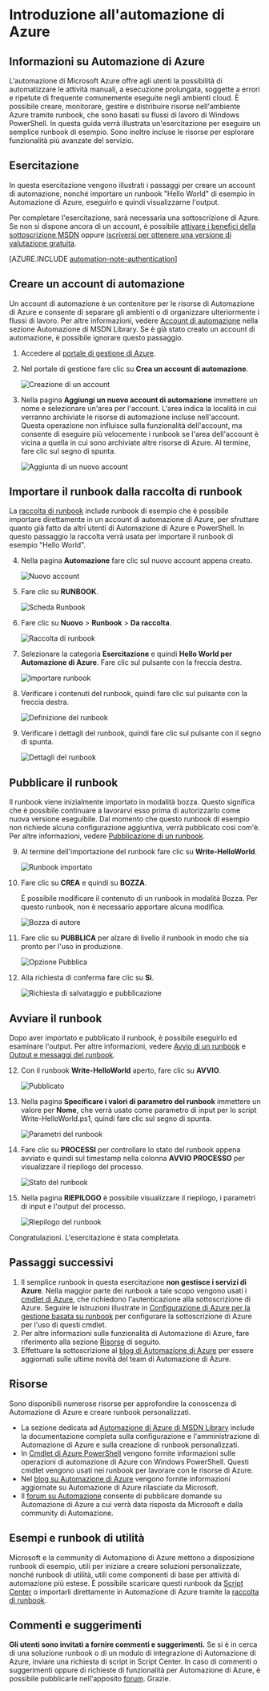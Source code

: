 <properties 
	pageTitle="Introduzione all'automazione di Azure" 
	description="Informazioni sull'importazione e sull'esecuzione di un processo di automazione in Azure." 
	services="automation" 
	documentationCenter="" 
	authors="bwren" 
	manager="stevenka" 
	editor=""/>

<tags 
	ms.service="automation" 
	ms.workload="tbd" 
	ms.tgt_pltfrm="na" 
	ms.devlang="na" 
	ms.topic="hero-article" 
	ms.date="2/20/2015" 
	ms.author="bwren"/>


# Introduzione all'automazione di Azure

## Informazioni su Automazione di Azure

L'automazione di Microsoft Azure offre agli utenti la possibilità di automatizzare le attività manuali, a esecuzione prolungata, soggette a errori e ripetute di frequente comunemente eseguite negli ambienti cloud. È possibile creare, monitorare, gestire e distribuire risorse nell'ambiente Azure tramite runbook, che sono basati su flussi di lavoro di Windows PowerShell. In questa guida verrà illustrata un'esercitazione per eseguire un semplice runbook di esempio. Sono inoltre incluse le risorse per esplorare funzionalità più avanzate del servizio.

## Esercitazione
In questa esercitazione vengono illustrati i passaggi per creare un account di automazione, nonché importare un runbook "Hello World" di esempio in Automazione di Azure, eseguirlo e quindi visualizzarne l'output.

Per completare l'esercitazione, sarà necessaria una sottoscrizione di Azure. Se non si dispone ancora di un account, è possibile <a href="/pricing/member-offers/msdn-benefits-details/" target="_blank">attivare i benefici della sottoscrizione MSDN</a> oppure <a href="/pricing/free-trial/" target="_blank">iscriversi per ottenere una versione di valutazione gratuita</a>.

[AZURE.INCLUDE [automation-note-authentication](../includes/automation-note-authentication.md)]

## <a name="automationaccount"></a>Creare un account di automazione

Un account di automazione è un contenitore per le risorse di Automazione di Azure e consente di separare gli ambienti o di organizzare ulteriormente i flussi di lavoro. Per altre informazioni, vedere [Account di automazione](http://aka.ms/runbookauthor/azure/automationaccounts) nella sezione Automazione di MSDN Library. Se è già stato creato un account di automazione, è possibile ignorare questo passaggio.

1.	Accedere al [portale di gestione di Azure](http://manage.windowsazure.com).

2.	Nel portale di gestione fare clic su **Crea un account di automazione**.

	![Creazione di un account](./media/automation/automation_01_CreateAccount.png)

3.	Nella pagina **Aggiungi un nuovo account di automazione** immettere un nome e selezionare un'area per l'account. L'area indica la località in cui verranno archiviate le risorse di automazione incluse nell'account. Questa operazione non influisce sulla funzionalità dell'account, ma consente di eseguire più velocemente i runbook se l'area dell'account è vicina a quella in cui sono archiviate altre risorse di Azure. Al termine, fare clic sul segno di spunta.

	![Aggiunta di un nuovo account](./media/automation/automation_02_addnewautoacct.png)

## <a name="importrunbook"></a>Importare il runbook dalla raccolta di runbook

La [raccolta di runbook](http://aka.ms/runbookgallery) include runbook di esempio che è possibile importare direttamente in un account di automazione di Azure, per sfruttare quanto già fatto da altri utenti di Automazione di Azure e PowerShell. In questo passaggio la raccolta verrà usata per importare il runbook di esempio "Hello World".

4.	Nella pagina **Automazione** fare clic sul nuovo account appena creato.
 
	![Nuovo account](./media/automation/automation_03_NewAutoAcct.png)

5.	Fare clic su **RUNBOOK**.

	![Scheda Runbook](./media/automation/automation_04_RunbooksTab.png)
  
6.	Fare clic su **Nuovo** > **Runbook** > **Da raccolta**.

	![Raccolta di runbook](./media/automation/automation_05_ImportGallery.png)

7.  Selezionare la categoria **Esercitazione** e quindi **Hello World per Automazione di Azure**. Fare clic sul pulsante con la freccia destra.

	![Importare runbook](./media/automation/automation_06_ImportRunbook.png)

8.  Verificare i contenuti del runbook, quindi fare clic sul pulsante con la freccia destra.

	![Definizione del runbook](./media/automation/automation_07_RunbookDefinition.png)

8.	Verificare i dettagli del runbook, quindi fare clic sul pulsante con il segno di spunta.

	![Dettagli del runbook](./media/automation/automation_08_RunbookDetails.png)

## <a name="publishrunbook"></a>Pubblicare il runbook 

Il runbook viene inizialmente importato in modalità bozza. Questo significa che è possibile continuare a lavorarvi esso prima di autorizzarlo come nuova versione eseguibile. Dal momento che questo runbook di esempio non richiede alcuna configurazione aggiuntiva, verrà pubblicato così com'è. Per altre informazioni, vedere [Pubblicazione di un runbook](http://aka.ms/runbookauthor/azure/publishrunbook).

9.	Al termine dell'importazione del runbook fare clic su **Write-HelloWorld**.

	![Runbook importato](./media/automation/automation_07_ImportedRunbook.png)

9.	Fare clic su **CREA** e quindi su **BOZZA**.

	È possibile modificare il contenuto di un runbook in modalità Bozza. Per questo runbook, non è necessario apportare alcuna modifica.

	![Bozza di autore](./media/automation/automation_08_AuthorDraft.png)
 
10.	Fare clic su **PUBBLICA** per alzare di livello il runbook in modo che sia pronto per l'uso in produzione.

	![Opzione Pubblica](./media/automation/automation_085_Publish.png)
   
11.	Alla richiesta di conferma fare clic su **Sì**.
 
	![Richiesta di salvataggio e pubblicazione](./media/automation/automation_09_SavePubPrompt.png)

## <a name="startrunbook"></a>Avviare il runbook

Dopo aver importato e pubblicato il runbook, è possibile eseguirlo ed esaminare l'output. Per altre informazioni, vedere [Avvio di un runbook](http://aka.ms/runbookauthor/azure/startrunbook) e [Output e messaggi del runbook](http://aka.ms/runbookauthor/azure/runbookoutput).

12.	Con il runbook **Write-HelloWorld** aperto, fare clic su **AVVIO**.

	![Pubblicato](./media/automation/automation_10_PublishStart.png)
 
13.	Nella pagina **Specificare i valori di parametro del runbook** immettere un valore per **Nome**, che verrà usato come parametro di input per lo script Write-HelloWorld.ps1, quindi fare clic sul segno di spunta.

	![Parametri del runbook](./media/automation/automation_11_RunbookParams.png)
  
14.	Fare clic su **PROCESSI** per controllare lo stato del runbook appena avviato e quindi sul timestamp nella colonna **AVVIO PROCESSO** per visualizzare il riepilogo del processo.

	![Stato del runbook](./media/automation/automation_12_RunbookStatus.png)

15.	Nella pagina **RIEPILOGO** è possibile visualizzare il riepilogo, i parametri di input e l'output del processo.
 
	![Riepilogo del runbook](./media/automation/automation_13_RunbookSummary_callouts.png)

Congratulazioni. L'esercitazione è stata completata.

## <a name="nextsteps"></a>Passaggi successivi 
1. Il semplice runbook in questa esercitazione **non gestisce i servizi di Azure**. Nella maggior parte dei runbook a tale scopo vengono usati i [cmdlet di Azure](http://msdn.microsoft.com/library/jj156055.aspx), che richiedono l'autenticazione alla sottoscrizione di Azure. Seguire le istruzioni illustrate in [Configurazione di Azure per la gestione basata su runbook](http://aka.ms/azureautomationauthentication) per configurare la sottoscrizione di Azure per l'uso di questi cmdlet.  
2. Per altre informazioni sulle funzionalità di Automazione di Azure, fare riferimento alla sezione [Risorse](#resources) di seguito.
3. Effettuare la sottoscrizione al [blog di Automazione di Azure](http://azure.microsoft.com/blog/tag/azure-automation) per essere aggiornati sulle ultime novità del team di Automazione di Azure.

## <a name="resources"></a>Risorse

Sono disponibili numerose risorse per approfondire la conoscenza di Automazione di Azure e creare runbook personalizzati.

- La sezione dedicata ad [Automazione di Azure di MSDN Library](http://go.microsoft.com/fwlink/p/?LinkId=392860) include la documentazione completa sulla configurazione e l'amministrazione di Automazione di Azure e sulla creazione di runbook personalizzati. 
- In [Cmdlet di Azure PowerShell](http://msdn.microsoft.com/library/jj156055.aspx) vengono fornite informazioni sulle operazioni di automazione di Azure con Windows PowerShell. Questi cmdlet vengono usati nei runbook per lavorare con le risorse di Azure.
- Nel [blog su Automazione di Azure](http://azure.microsoft.com/blog/tag/azure-automation) vengono fornite informazioni aggiornate su Automazione di Azure rilasciate da Microsoft.
- Il [forum su Automazione](http://go.microsoft.com/fwlink/p/?LinkId=390561) consente di pubblicare domande su Automazione di Azure a cui verrà data risposta da Microsoft e dalla community di Automazione.


## Esempi e runbook di utilità

Microsoft e la community di Automazione di Azure mettono a disposizione runbook di esempio, utili per iniziare a creare soluzioni personalizzate, nonché runbook di utilità, utili come componenti di base per attività di automazione più estese. È possibile scaricare questi runbook da [Script Center](http://go.microsoft.com/fwlink/p/?LinkId=393029) o importarli direttamente in Automazione di Azure tramite la [raccolta di runbook](http://aka.ms/runbookgallery).
  

## Commenti e suggerimenti

<strong>Gli utenti sono invitati a fornire commenti e suggerimenti.</strong> Se si è in cerca di una soluzione runbook o di un modulo di integrazione di Automazione di Azure, inviare una richiesta di script in Script Center. In caso di commenti o suggerimenti oppure di richieste di funzionalità per Automazione di Azure, è possibile pubblicarle nell'apposito [forum](http://feedback.windowsazure.com/forums/34192--general-feedback). Grazie. <!--HONumber=52-->
